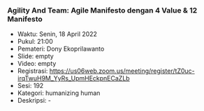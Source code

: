 ###  Agility And Team: Agile Manifesto dengan 4 Value & 12 Manifesto

- Waktu: Senin, 18 April 2022
- Pukul: 21:00
- Pemateri: Dony Ekoprilawanto
- Slide: empty
- Video: empty
- Registrasi: https://us06web.zoom.us/meeting/register/tZ0uc-irqTwuH9M_YyRs_UpmHEckpnECaZLb 
- Sesi: 192
- Kategori: humanizing human
- Deskripsi: -
